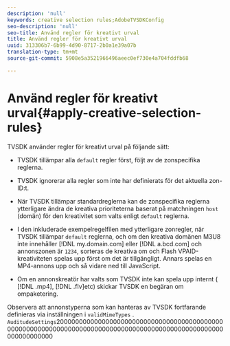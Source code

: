 ```yaml
---
description: 'null'
keywords: creative selection rules;AdobeTVSDKConfig
seo-description: 'null'
seo-title: Använd regler för kreativt urval
title: Använd regler för kreativt urval
uuid: 313306b7-6b99-4d90-8717-2b0a1e39a07b
translation-type: tm+mt
source-git-commit: 5908e5a3521966496aeec0ef730e4a704fddfb68

---
```



# Använd regler för kreativt urval{#apply-creative-selection-rules}

TVSDK använder regler för kreativt urval på följande sätt:

* TVSDK tillämpar alla `default` regler först, följt av de zonspecifika reglerna.
* TVSDK ignorerar alla regler som inte har definierats för det aktuella zon-ID:t.
* När TVSDK tillämpar standardreglerna kan de zonspecifika reglerna ytterligare ändra de kreativa prioriteterna baserat på matchningen `host` (domän) för den kreativitet som valts enligt `default` reglerna.

* I den inkluderade exempelregelfilen med ytterligare zonregler, när TVSDK tillämpar `default` reglerna, och om den kreativa domänen M3U8 inte innehåller [!DNL my.domain.com] eller [!DNL a.bcd.com] och annonszonen är `1234`, sorteras de kreativa om och Flash VPAID-kreativiteten spelas upp först om det är tillgängligt. Annars spelas en MP4-annons upp och så vidare ned till JavaScript.

* Om en annonskreatör har valts som TVSDK inte kan spela upp internt ( [!DNL .mp4], [!DNL .flv]etc) skickar TVSDK en begäran om ompaketering.

Observera att annonstyperna som kan hanteras av TVSDK fortfarande definieras via inställningen i `validMimeTypes` . `AuditudeSettings`20000000000000000000000000000000000000000000000000000000000000000000000000000000000000000000000000000000000000000
